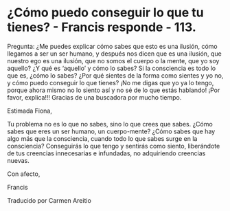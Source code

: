 # ¿Cómo puedo conseguir lo que tu tienes? - Francis responde - 113. 

Pregunta: &iquest;Me puedes explicar c&oacute;mo sabes que esto es una ilusi&oacute;n, c&oacute;mo llegamos a ser un ser humano, y despu&eacute;s nos dicen que es una ilusi&oacute;n, que nuestro ego es una ilusi&oacute;n, que no somos el cuerpo o la mente, que yo soy aquello? &iquest;Y qu&eacute; es &lsquo;aquello&rsquo; y c&oacute;mo lo sabes? Si la consciencia es todo lo que es, &iquest;c&oacute;mo lo sabes? &iquest;Por qu&eacute; sientes de la forma como sientes y yo no, y c&oacute;mo puedo conseguir lo que tienes? &iexcl;No me digas que yo ya lo tengo, porque ahora mismo no lo siento as&iacute; y no s&eacute; de lo que est&aacute;s hablando! &iexcl;Por favor, explica!!! Gracias de una buscadora por mucho tiempo.

Estimada Fiona,

Tu problema no es lo que no sabes, sino lo que crees que sabes. &iquest;C&oacute;mo sabes que eres un ser humano, un cuerpo-mente? &iquest;C&oacute;mo sabes que hay algo m&aacute;s que la consciencia, cuando todo lo que sabes surge en la consciencia? Conseguir&aacute;s lo que tengo y sentir&aacute;s como siento, liber&aacute;ndote de tus creencias innecesarias e infundadas, no adquiriendo creencias nuevas.

Con afecto, 

Francis

Traducido por Carmen Areitio

